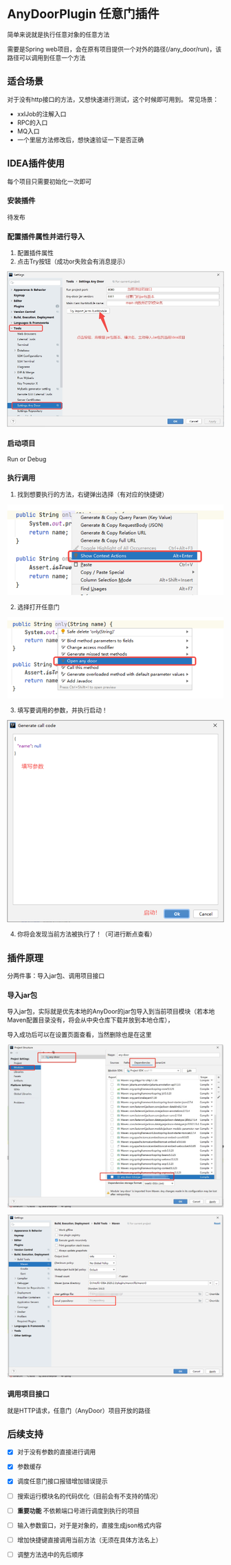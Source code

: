 # AnyDoorPlugin 任意门插件
简单来说就是执行任意对象的任意方法

需要是Spring web项目，会在原有项目提供一个对外的路径(/any_door/run)，该路径可以调用到任意一个方法

## 适合场景
对于没有http接口的方法，又想快速进行测试，这个时候即可用到。
常见场景：
- xxlJob的注解入口
- RPC的入口
- MQ入口
- 一个里层方法修改后，想快速验证一下是否正确

## IDEA插件使用
每个项目只需要初始化一次即可
### 安装插件
待发布

### 配置插件属性并进行导入
1. 配置插件属性
2. 点击Try按钮（成功or失败会有消息提示）

![img.png](dosc/image/插件配置说明.jpg)

### 启动项目
Run or Debug

### 执行调用
1. 找到想要执行的方法，右键弹出选择（有对应的快捷键）

![img.png](dosc/image/打开方法选择.png)

2. 选择打开任意门

![img.png](dosc/image/打开任意门.png)

3. 填写要调用的参数，并执行启动！

![img.png](dosc/image/启动.png)

4. 你将会发现当前方法被执行了！（可进行断点查看）

## 插件原理
分两件事：导入jar包、调用项目接口
### 导入jar包

导入jar包，实际就是优先本地的AnyDoor的jar包导入到当前项目模块（若本地Maven配置目录没有，将会从中央仓库下载并放到本地仓库），

导入成功后可以在设置页面查看，当然删除也是在这里

![img.png](dosc/image/jar包导入.jpg)

![img.png](dosc/image/插入的maven路径.png)

### 调用项目接口
就是HTTP请求，任意门（AnyDoor）项目开放的路径

## 后续支持
- [x] 对于没有参数的直接进行调用
- [x] 参数缓存
- [x] 调度任意门接口报错增加错误提示

- [ ] 搜索运行模块名的代码优化（目前会有不支持的情况）
- [ ] **重要功能** 不依赖端口号进行调度到执行的项目
- [ ] 输入参数窗口，对于是对象的，直接生成json格式内容
- [ ] 增加快捷键直接调用当前方法（无须在具体方法名上）
- [ ] 调整方法选中的先后顺序




